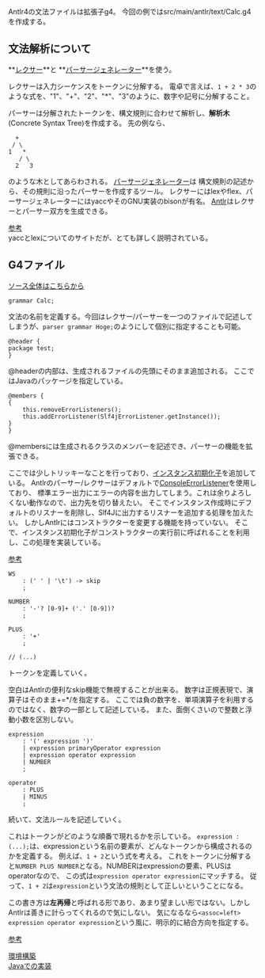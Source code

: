 Antlr4の文法ファイルは拡張子g4。
今回の例ではsrc/main/antlr/text/Calc.g4を作成する。


## 文法解析について
**[レクサー](https://ja.wikipedia.org/wiki/%E5%AD%97%E5%8F%A5%E8%A7%A3%E6%9E%90%E5%99%A8)**と
**[パーサージェネレーター](https://ja.wikipedia.org/wiki/%E6%A7%8B%E6%96%87%E8%A7%A3%E6%9E%90%E5%99%A8)**を使う。

レクサーは入力シーケンスをトークンに分解する。
電卓で言えば、`1 + 2 * 3`のような式を、"1"、"+"、"2"、"*"、"3"のように、数字や記号に分解すること。

パーサーは分解されたトークンを、構文規則に合わせて解析し、**解析木**(Concrete Syntax Tree)を作成する。
先の例なら、
```
  +
 / \
1   *
   / \
  2   3
```
のような木としてあらわされる。
[パーサージェネレーター](https://ja.wikipedia.org/wiki/%E3%83%91%E3%83%BC%E3%82%B5%E3%82%B8%E3%82%A7%E3%83%8D%E3%83%AC%E3%83%BC%E3%82%BF)は
構文規則の記述から、その規則に沿ったパーサーを作成するツール。
レクサーにはlexやflex、パーサージェネレーターにはyaccやそのGNU実装のbisonが有名。
[Antlr](http://www.antlr.org/)はレクサーとパーサー双方を生成できる。

[参考](http://kmaebashi.com/programmer/devlang/yacclex.html)  
yaccとlexについてのサイトだが、とても詳しく説明されている。


## G4ファイル
[ソース全体はこちらから](https://bitbucket.org/minebreaker_tf/antlrtest/src/7fc85994fcbd/src/main/antlr/test/Calc.g4?at=master)

```g4
grammar Calc;
```
文法の名前を定義する。今回はレクサー/パーサーを一つのファイルで記述してしまうが、`parser grammar Hoge;`のようにして個別に指定することも可能。

```g4
@header {
package test;
}
```
@headerの内部は、生成されるファイルの先頭にそのまま追加される。
ここではJavaのパッケージを指定している。

```g4
@members {
{
    this.removeErrorListeners();
    this.addErrorListener(Slf4jErrorListener.getInstance());
}
}
```
@membersには生成されるクラスのメンバーを記述でき、パーサーの機能を拡張できる。

ここでは少しトリッキーなことを行っており、[インスタンス初期化子](http://www.ne.jp/asahi/hishidama/home/tech/java/strange.html#インスタンス初期化子)を追加している。
Antlrのパーサー/レクサーはデフォルトで[ConsoleErrorListener](http://www.antlr.org/api/Java/org/antlr/v4/runtime/ConsoleErrorListener.html)を使用しており、
標準エラー出力にエラーの内容を出力してしまう。これは余りよろしくない動作なので、出力先を切り替えたい。
そこでインスタンス作成時にデフォルトのリスナーを削除し、Slf4Jに出力するリスナーを追加する処理を加えたい。
しかしAntlrにはコンストラクターを変更する機能を持っていない。
そこで、インスタンス初期化子がコンストラクターの実行前に呼ばれることを利用し、この処理を実装している。

[参考](http://stackoverflow.com/questions/11194458/forcing-antlr-to-use-my-custom-treeadaptor-in-a-parser)

```g4
WS
    : (' ' | '\t') -> skip
    ;

NUMBER
    : '-'? [0-9]+ ('.' [0-9])?
    ;

PLUS
    : '+'
    ;

// (...)
```
トークンを定義していく。

空白はAntlrの便利なskip機能で無視することが出来る。
数字は正規表現で、演算子はそのまま+=*/を指定する。
ここでは負の数字を、単項演算子を利用するのではなく、数字の一部として記述している。
また、面倒くさいので整数と浮動小数を区別しない。

```g4
expression
    : '(' expression ')'
    | expression primaryOperator expression
    | expression operator expression
    | NUMBER
    ;

operator
    : PLUS
    | MINUS
    ;
```
続いて、文法ルールを記述していく。

これはトークンがどのような順番で現れるかを示している。
`expression : (...);`は、expressionという名前の要素が、どんなトークンから構成されるのかを定義する。
例えば、`1 + 2`という式を考える。
これをトークンに分解すると`NUMBER PLUS NUMBER`となる。NUMBERはexpressionの要素、PLUSはoperatorなので、
この式は`expression operator expression`にマッチする。
従って、`1 + 2`は`expression`という文法の規則として正しいということになる。

この書き方は**左再帰**と呼ばれる形であり、あまり望ましい形ではない。しかしAntlrは善きに計らってくれるので気にしない。
気になるなら`<assoc=left> expression operator expression`という風に、明示的に結合方向を指定する。

[参考](https://github.com/antlr/antlr4/blob/master/doc/left-recursion.md)

[環境構築](prepare.html)  
[Javaでの実装](java.html)  
